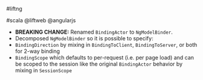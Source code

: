 #liftng

#scala @liftweb @angularjs

* **BREAKING CHANGE:** Renamed `BindingActor` to `NgModelBinder`.
* Decomposed `NgModelBinder` so it is possible to specify:
* `BindingDirection` by mixing in `BindingToClient`, `BindingToServer`, or both for 2-way binding
* `BindingScope` which defaults to per-request (i.e. per page load) and can be scoped to the session like the original `BindingActor` behavior by mixing in `SessionScope`
